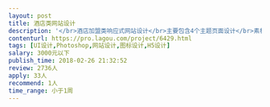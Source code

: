 ```yaml
---                
layout: post       
title: 酒店类网站设计           
description: '</br>酒店加盟类响应式网站设计</br>主要包含4个主题页面设计</br>素材美化，素材整合</br>有自主创新能力</br>给2-4个可参考类型</br>首页对话流，其他页面瀑布流</br>'     
contenturl: https://pro.lagou.com/project/6429.html      
tags: [UI设计,Photoshop,网站设计,图标设计,H5设计]            
salary: 3000元以下          
publish_time: 2018-02-26 21:32:52         
review: 2736人                   
apply: 33人                   
recommend: 1人                   
time_range: 小于1周              
---                 
```

